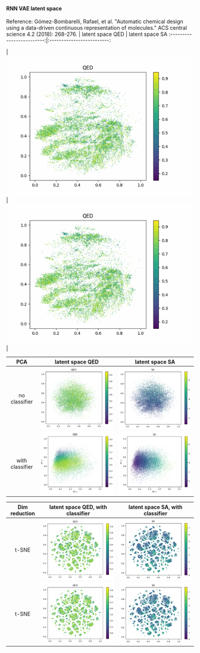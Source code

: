#### RNN VAE latent space
Reference: Gómez-Bombarelli, Rafael, et al. "Automatic chemical design using a data-driven continuous representation of molecules." ACS central science 4.2 (2018): 268-276.
 | latent space QED    | latent space SA
:-------------------------:|:-------------------------:

| ![QED distribution in latent space during training, without classifier](qed_no_classifier.gif)  | ![QED distribution in latent space during training, without classifier](qed_no_classifier.gif) |





 | PCA | latent space QED    | latent space SA
 :-----:|:-------------------------:|:-------------------------:
 | no classifier |  ![](figures/qed_no_classifier.png)  |  ![](figures/sa_no_classifier.png) |
 | with classifier |  ![](figures/qed_classifier.png)  |  ![](figures/sa_classifier.png) |




 | Dim reduction | latent space QED, with classifier    | latent space SA, with classifier  
 :-----:|:-------------------------:|:-------------------------:
  | t-SNE |  ![](figures/qed_no_classifier_tsne.png)  |  ![](figures/sa_no_classifier_tsne.png) |
 | t-SNE |  ![](qed_no_classifier_tsne.png)  |  ![](sa_no_classifier_tsne.png) |



